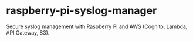 # raspberry-pi-syslog-manager
Secure syslog management with Raspberry Pi and AWS (Cognito, Lambda, API Gateway, S3).
